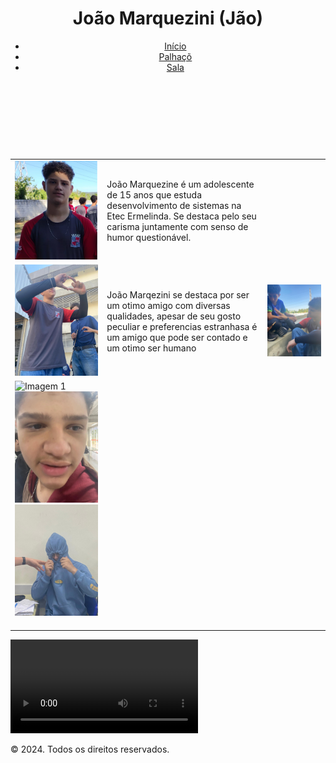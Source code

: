 <html lang="pt-BR">
<head>
    <meta charset="UTF-8">
    <meta name="viewport" content="width=device-width, initial-scale=1.0">
    <link rel="stylesheet" href="css.css">
    <script src="hybrg.js"></script>
</head>
<body>
    <div class="container">
        <header>
            <h1>João Marquezini (Jão)</h1>
            <nav>
                <ul>
                    <li><a href="https://kauakaw.github.io/friend/inicio.html">Início</a></li>
                    <li><a href="https://jvkij0.github.io/trabalho-do-amigo/amigo.html">Palhaçõ</a></li>
                    <li><a href="https://jvkij0.github.io/trabalho-do-amigo/sala.html">Sala</a></li>
                </ul>
            </nav>
        </header>
            <main>
            <div class="foto">
                <table>
                    <tr>
                        <td><img src="foto boa.PNG" alt="Foto de João Marquezine" class="img-large"></td>
                        <td class="texto">
                            João Marquezine é um adolescente de 15 anos que estuda desenvolvimento de sistemas na Etec Ermelinda. Se destaca pelo seu carisma juntamente com senso de humor questionável.
                        </td>
                    </tr>
                    <br>
                    <br>
                    <br>
                    <br>
                    <tr>
                        <td class="space1"><img src="Coração.jpg" alt="Imagem de coração" class="img-large"></td>
                        <td> João Marqezini se destaca por ser um otimo amigo com diversas qualidades, apesar de seu gosto peculiar e preferencias estranhasa é um amigo que pode ser contado e um otimo ser humano</td>
                        <td class="space2"><img src="amigo.jpg" alt="Imagem de download" class="img-large"></td>
                    </tr>
                    <tr>
                        <td>
                            <div class="carousel">
                                <div class="carousel-slide">
                                  <img src="espreeguiçando.jpg" alt="Imagem 1">
                                </div>
                                <div class="carousel-slide">
                                  <img src="ruga.jpg" alt="Imagem 2">
                                </div>
                                <div class="carousel-slide">
                                  <img src="capuz.jpg" alt="Imagem 3">
                                </div>
                              </div>
                              <br>                                                                  
                        </td>
                    </tr>
                </table>
            </div>
            <div class="media">
                <video controls>
                   <source src="Download (1).mp4" type="video/mp4">
               </video>
        </main>
        <footer>
            <p>© 2024. Todos os direitos reservados.</p>
        </footer>
    </div>
</body>
</html>
